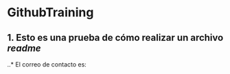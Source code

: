 # GithubTraining
## 1. Esto es una prueba de cómo realizar un archivo **_readme_**
..* El correo de contacto es: 